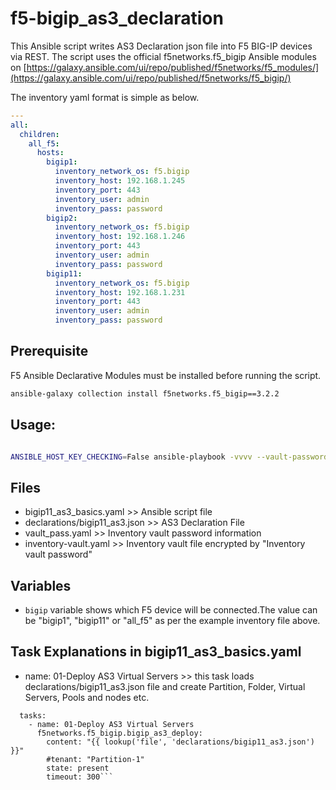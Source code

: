 # f5-bigip_as3_declaration

This Ansible script writes AS3 Declaration json file into F5 BIG-IP devices via REST. The script uses the official f5networks.f5_bigip Ansible modules on [https://galaxy.ansible.com/ui/repo/published/f5networks/f5_modules/](https://galaxy.ansible.com/ui/repo/published/f5networks/f5_bigip/)

The inventory yaml format is simple as below.


```yml
---
all:
  children:
    all_f5:
      hosts:
        bigip1:
          inventory_network_os: f5.bigip
          inventory_host: 192.168.1.245
          inventory_port: 443
          inventory_user: admin
          inventory_pass: password
        bigip2:
          inventory_network_os: f5.bigip
          inventory_host: 192.168.1.246
          inventory_port: 443
          inventory_user: admin
          inventory_pass: password
        bigip11:
          inventory_network_os: f5.bigip
          inventory_host: 192.168.1.231
          inventory_port: 443
          inventory_user: admin
          inventory_pass: password
```

## Prerequisite
F5 Ansible Declarative Modules must be installed before running the script.
```bash
ansible-galaxy collection install f5networks.f5_bigip==3.2.2
```

## Usage:
```bash

ANSIBLE_HOST_KEY_CHECKING=False ansible-playbook -vvvv --vault-password-file vault_pass.yaml -i inventory-vault.yaml bigip11_as3_basics.yaml --extra-vars="bigip=bigip11"
```

## Files
- bigip11_as3_basics.yaml >> Ansible script file
- declarations/bigip11_as3.json >> AS3 Declaration File
- vault_pass.yaml >> Inventory vault password information
- inventory-vault.yaml >> Inventory vault file encrypted by "Inventory vault password"

## Variables
- `bigip` variable shows which F5 device will be connected.The value can be "bigip1", "bigip11" or "all_f5" as per the example inventory file above.

## Task Explanations in bigip11_as3_basics.yaml

- name: 01-Deploy AS3 Virtual Servers >> this task loads declarations/bigip11_as3.json file and create Partition, Folder, Virtual Servers, Pools and nodes etc.

```
  tasks:
    - name: 01-Deploy AS3 Virtual Servers
      f5networks.f5_bigip.bigip_as3_deploy:
        content: "{{ lookup('file', 'declarations/bigip11_as3.json') }}"
        #tenant: "Partition-1"
        state: present
        timeout: 300```
